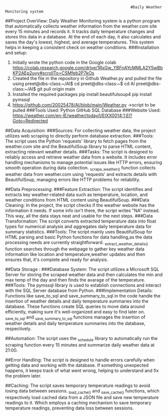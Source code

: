                                                             #Daily Weather Monitoring system
                                                        
##Project OverView:
Daily Weather Monitoring system is a python program that automatically collects weather information from the weather.com site every 15 minutes and records it. It tracks daily temperature changes and stores this data in a database. At the end of each day, it also calculates and saves the day's lowest, highest, and average temperatures. This system helps in keeping a consistent check on weather conditions.
###Installation and setup:
1. Initially wrote the python code in the Google colab
   https://colab.research.google.com/drive/1RxGw_YBFnAYcMMLA2Y5wBbKP2AEp2uyy#scrollTo=CSMfeb2P7kOs
3. Created the file in the repository in Github Weather.py and pulled the file using
   preet@dbs-class:~/AI$ cd
   preet@dbs-class:~$ cd AI
   preet@dbs-class:~/AI$ git pull origin main
4. Installed the required packages
   pip install beautifulsoup4
   pip install pymssql
5. https://github.com/20025478/AI/blob/main/Weather.py  ->script to be pulled
###Tools Used:
Python
GitHub
SQL Database
###Website Used:
https://weather.com/en-IE/weather/today/l/EIXX0014:1:EI?Goto=Redirected

##Data Acquisition:
###Sources:
For collecting weather data, the project utilizes web scraping to directly perform database extraction.
###Tools:
The script uses the Python 'requests' library to fetch pages from the weather.com site and the BeautifulSoup library to parse HTML content, extracting relevant weather details.
###Tasks:
The script is designed to reliably access and retrieve weather data from a website. It includes error handling mechanisms to manage potential issues like HTTP errors, ensuring smooth operation during data collection.
<sub>scrape_weather()</sub> function collects weather data from weather.com using 'requests' and extracts details with BeautifulSoup, managing errors like HTTP problems for reliability.


##Data Preprocessing:
###Feature Extraction:
The script identifies and extracts key weather-related data such as temperature, location, and weather conditions from HTML content using BeautifulSoup.
###Data Cleaning:
In the project, the script checks if the weather website has the information it needs. If some info isn't there, the script writes "NA" instead. This way, all the data stays neat and usable for the next steps.
###Data Transformation:
The script converts extracted temperature data into float types for numerical analysis and aggregates daily temperature data for summary statistics.
###Tools:
The script mainly uses BeautifulSoup for HTML parsing and basic Python functions for data handling,as the data processing needs are currently straightforward.
<sub>extract_weather_details()</sub> function searches through the webpage to gather key weather data information like location and temperature,weather updates and then ensures that, it's complete and ready for analysis.

##Data Storage :
###Database System:
The script utilizes a Microsoft SQL Server for storing the scraped weather data and then calculates the min and max temp of the day and then finds the avarage of the temperature.
###Tools:
The pymssql library is used to establish connections and interact with the SQL Server database from Python.
###Implementation Details:
Functions like save_to_sql and save_summary_to_sql in the code handle the insertion of weather details and daily temperature summaries into the database. These functions create SQL queries to move data around efficiently, making sure it's well-organized and easy to find later on.
<sub>save_to_sql</sub> and <sub>save_summary_to_sql</sub> functions manages the insertion of weather details and daily temperature summaries into the database, respectively.



##Automation:
The script uses the <sub>schedule</sub> library to automatically run the scraping function every 15 minutes and summarize daily weather data at 21:00.


##Error Handling: 
The script is designed to handle errors carefully when getting data and working with the database. If something unexpected happens, it keeps track of what went wrong, helping to understand and fix the problem later.


##Caching: 
The script saves temporary temperature readings to avoid losing data between sessions.
<sub>load_cache()</sub> and <sub>save_cache()</sub> functions, which respectively load cached data from a JSON file and save new temperature readings to it. Which employs a caching mechanism to save temporary temperature readings, preventing data loss between sessions. 
